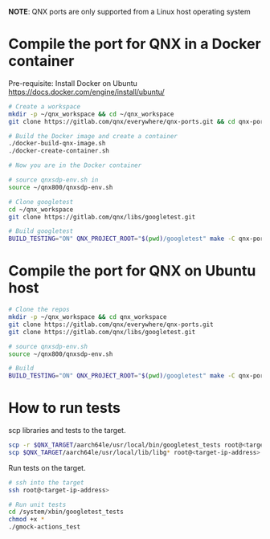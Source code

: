 **NOTE**: QNX ports are only supported from a Linux host operating system

# Compile the port for QNX in a Docker container

Pre-requisite: Install Docker on Ubuntu https://docs.docker.com/engine/install/ubuntu/
```bash
# Create a workspace
mkdir -p ~/qnx_workspace && cd ~/qnx_workspace
git clone https://gitlab.com/qnx/everywhere/qnx-ports.git && cd qnx-ports

# Build the Docker image and create a container
./docker-build-qnx-image.sh
./docker-create-container.sh

# Now you are in the Docker container

# source qnxsdp-env.sh in
source ~/qnx800/qnxsdp-env.sh

# Clone googletest
cd ~/qnx_workspace
git clone https://gitlab.com/qnx/libs/googletest.git

# Build googletest
BUILD_TESTING="ON" QNX_PROJECT_ROOT="$(pwd)/googletest" make -C qnx-ports/googletest install -j$(nproc)
```

# Compile the port for QNX on Ubuntu host
```bash
# Clone the repos
mkdir -p ~/qnx_workspace && cd qnx_workspace
git clone https://gitlab.com/qnx/everywhere/qnx-ports.git
git clone https://gitlab.com/qnx/libs/googletest.git

# source qnxsdp-env.sh
source ~/qnx800/qnxsdp-env.sh

# Build
BUILD_TESTING="ON" QNX_PROJECT_ROOT="$(pwd)/googletest" make -C qnx-ports/googletest install -j$(nproc)
```

# How to run tests

scp libraries and tests to the target.
```bash
scp -r $QNX_TARGET/aarch64le/usr/local/bin/googletest_tests root@<target-ip-address>:/system/xbin
scp $QNX_TARGET/aarch64le/usr/local/lib/libg* root@<target-ip-address>:/system/lib
```

Run tests on the target.
```bash
# ssh into the target
ssh root@<target-ip-address>

# Run unit tests
cd /system/xbin/googletest_tests
chmod +x *
./gmock-actions_test
```
